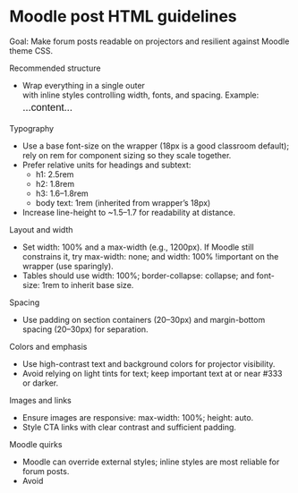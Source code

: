 # Moodle post HTML guidelines

Goal: Make forum posts readable on projectors and resilient against Moodle theme CSS.

Recommended structure
- Wrap everything in a single outer <div> with inline styles controlling width, fonts, and spacing. Example:
  <div style="width: 100%; max-width: 1200px; margin: 0 auto; font-family: Arial, sans-serif; font-size: 18px; line-height: 1.6;">
    ...content...
  </div>

Typography
- Use a base font-size on the wrapper (18px is a good classroom default); rely on rem for component sizing so they scale together.
- Prefer relative units for headings and subtext:
  - h1: 2.5rem
  - h2: 1.8rem
  - h3: 1.6–1.8rem
  - body text: 1rem (inherited from wrapper’s 18px)
- Increase line-height to ~1.5–1.7 for readability at distance.

Layout and width
- Set width: 100% and a max-width (e.g., 1200px). If Moodle still constrains it, try max-width: none; and width: 100% !important on the wrapper (use sparingly).
- Tables should use width: 100%; border-collapse: collapse; and font-size: 1rem to inherit base size.

Spacing
- Use padding on section containers (20–30px) and margin-bottom spacing (20–30px) for separation.

Colors and emphasis
- Use high-contrast text and background colors for projector visibility.
- Avoid relying on light tints for text; keep important text at or near #333 or darker.

Images and links
- Ensure images are responsive: max-width: 100%; height: auto.
- Style CTA links with clear contrast and sufficient padding.

Moodle quirks
- Moodle can override external styles; inline styles are most reliable for forum posts.
- Avoid <style> blocks or external CSS — many Moodle forums strip them.
- Use !important only when absolutely necessary to override theme rules.

Copy/paste checklist
- One outer wrapper with width, max-width, font, font-size, line-height.
- Headings and table font-sizes use rem to scale with base.
- Section blocks use adequate padding and margin.
- Tables span full width, readable at distance.

Example wrapper (copy/paste)
<div style="width: 100%; max-width: 1200px; margin: 0 auto; font-family: Arial, sans-serif; font-size: 18px; line-height: 1.6;">
  <!-- content here -->
</div>

